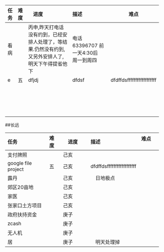 |任务|难度|　进度　　|描述          |难点        |
|:---|:---|:---|:---|---------------|
|看病||丙申,昨天打电话没有约到，已经安排人处理了，等结果.仍然没有约到,又另外安排人了,明天下午得提省他下 |电话63396707 前一天4:30后　周一到周四| |  
|e|五| dfjdj|dfdsf　　| dfdffdsffffffffffffffffff |
||| |　　|  |
||| |　　|  |
||| |　　|  |
||| |　　|  |



##长远  

|任务|难度|　进度　　|描述          |难点        |
|:---|:---|:---|:---|---------------|
|支付牌照||己亥 || |  
|google file project |五| 己亥　　| dfdffdsffffffffffffffffff |
|露丹|| 己亥|　日地极点　|  |
|郊区20亩地||己亥 |　　|  |
|家医|| 己亥|　　|  |
|张家口土方项目|| 己亥|　　|  |
|政府扶持资金|| 庚子 |　　|  |
|zcash||庚子 |　　|  |
|无人机||庚子 |　　|  |
|居||庚子 |　明天处理掉　|  |

